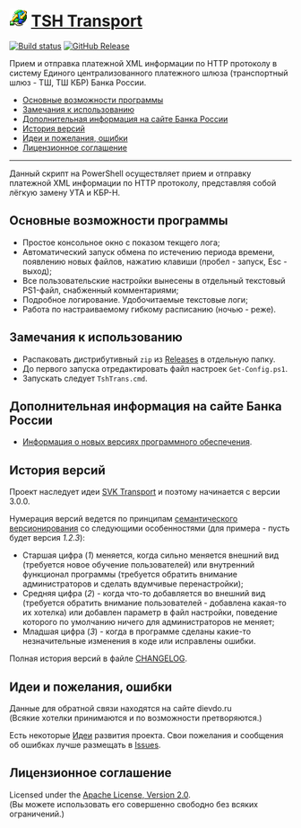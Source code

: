 # ![icon] [TSH Transport]

[![Build status]][appveyor]
[![GitHub Release]][releases]

Прием и отправка платежной XML информации по HTTP протоколу в систему 
Единого централизованного платежного шлюза (транспортный шлюз - ТШ, ТШ КБР)
Банка России.

* [Основные возможности программы]
* [Замечания к использованию]
* [Дополнительная информация на сайте Банка России]
* [История версий]
* [Идеи и пожелания, ошибки]
* [Лицензионное соглашение]

-----

Данный скрипт на PowerShell осуществляет прием и отправку платежной XML
информации по HTTP протоколу, представляя собой лёгкую замену УТА и КБР-Н.

## Основные возможности программы

* Простое консольное окно с показом текщего лога;
* Автоматический запуск обмена по истечению периода времени, появлению новых
файлов, нажатию клавиши (пробел - запуск, Esc - выход);
* Все пользовательские настройки вынесены в отдельный текстовый PS1-файл,
снабженный комментариями;
* Подробное логирование. Удобочитаемые текстовые логи;
* Работа по настраиваемому гибкому расписанию (ночью - реже).

## Замечания к использованию

* Распаковать дистрибутивный `zip` из [Releases] в отдельную папку.
* До первого запуска отредактировать файл настроек `Get-Config.ps1`.
* Запускать следует `TshTrans.cmd`.

## Дополнительная информация на сайте Банка России

* [Информация о новых версиях программного обеспечения].

## История версий

Проект наследует идеи [SVK Transport] и поэтому начинается с версии 3.0.0.

Нумерация версий ведется по принципам [семантического версионирования]
со следующими особенностями (для примера - пусть будет версия *1.2.3*):

* Старшая цифра (*1*) меняется, когда сильно 
меняется внешний вид (требуется новое обучение пользователей) или внутренний 
функционал программы (требуется обратить внимание администраторов и сделать 
вдумчивые перенастройки);
* Средняя цифра (*2*) - когда что-то добавляется во внешний вид 
(требуется обратить внимание пользователей - добавлена какая-то их хотелка) 
или добавлен параметр в файл настройки, поведение которого по умолчанию 
ничего для администраторов не меняет;
* Младшая цифра (*3*) - когда в программе сделаны какие-то незначительные 
изменения в коде или исправлены ошибки.

Полная история версий в файле [CHANGELOG].

## Идеи и пожелания, ошибки

Данные для обратной связи находятся на сайте dievdo.ru  
(Всякие хотелки принимаются и по возможности претворяются.)

Есть некоторые [Идеи] развития проекта.
Свои пожелания и сообщения об ошибках лучше размещать в [Issues].

## Лицензионное соглашение

Licensed under the [Apache License, Version 2.0].  
(Вы можете использовать его совершенно свободно без всяких ограничений.)

[Основные возможности программы]: #основные-возможности-программы
[Замечания к использованию]: #замечания-к-использованию
[Дополнительная информация на сайте Банка России]: #дополнительная-информация-на-сайте-банка-россии
[История версий]: #история-версий
[Идеи и пожелания, ошибки]: #идеи-и-пожелания-ошибки
[Лицензионное соглашение]: #лицензионное-соглашение

[Wiki]: https://github.com/diev/TSH-Transport/wiki
[Идеи]: https://github.com/diev/TSH-Transport/projects/1
[Issues]: https://github.com/diev/TSH-Transport/issues
[releases]: https://github.com/diev/TSH-Transport/releases/latest

[CHANGELOG]: CHANGELOG.md
[Apache License, Version 2.0]: LICENSE

[icon]: docs/assets/images/tshtrans.png
[файле]: docs/changelog.md

[TSH Transport]: http://diev.github.io/TSH-Transport
[SVK Transport]: http://diev.github.io/SVK-Transport-hta

[appveyor]: https://ci.appveyor.com/project/diev/tsh-transport-hta
[СВК]: http://www.cbr.ru/mcirabis/itest/
[Информация о новых версиях программного обеспечения]: http://www.cbr.ru/mcirabis/?PrtId=itest (СВК, УТА)
[семантического версионирования]: http://semver.org/lang/ru/

[Build status]: https://ci.appveyor.com/api/projects/status/u711fgbccyxs2i6m?svg=true
[GitHub Release]: https://img.shields.io/github/release/diev/TSH-Transport.svg
